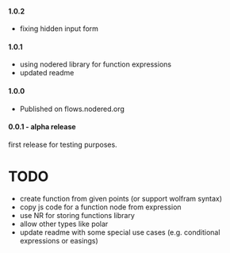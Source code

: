 #### 1.0.2

- fixing hidden input form

#### 1.0.1
- using nodered library for function expressions
- updated readme

#### 1.0.0
- Published on flows.nodered.org

#### 0.0.1 - alpha release

first release for testing purposes.

# TODO
- create function from given points (or support wolfram syntax)
- copy js code for a function node from expression
- use NR  for storing functions library
- allow other types like polar
- update readme with some special use cases (e.g. conditional expressions or easings)